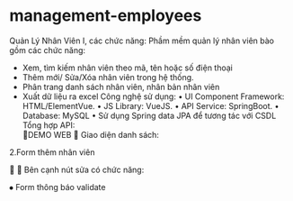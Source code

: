 # management-employees
Quản Lý Nhân Viên
I, các chức năng:
Phầm mềm quản lý nhân viên bào gồm các chức năng:
- Xem, tìm kiếm nhân viên theo mã, tên hoặc số điện thoại
- Thêm mới/ Sửa/Xóa nhân viên trong hệ thống.
- Phân trang danh sách nhân viên, nhân bản nhân viên
- Xuất dữ liệu ra excel
Công nghệ sử dụng:
• UI Component Framework: HTML/ElementVue. 
• JS Library: VueJS. 
• API Service: SpringBoot. 
• Database: MySQL
• Sử dụng Spring data JPA để tương tác với CSDL
Tổng hợp API:      
         
DEMO WEB
⦁	Giao diện danh sách:
 
2.Form thêm nhân viên
 

⦁	Bên cạnh nút sửa có chức năng:
 
⦁	Form thông báo validate 
 
